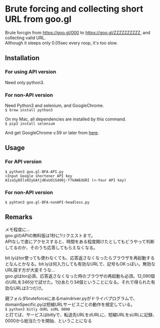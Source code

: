 # Brute forcing and collecting short URL from goo.gl
Brute forcgin from https://goo.gl/000 to  https://goo.gl/ZZZZZZZZZZ, and collecting valid URL.  
Although it sleeps only 0.05sec every roop, it's too slow.

## Installation
### For using API version
Need only python3.  

### For non-API version
Need Python3 and selenium, and GoogleChrome.  
`$ brew install python3`  
  
On my Mac, all dependencies are installed by this command.  
`$ pip3 install selenium`  

And get GoogleChrome v.59 or later from [here](https://www.google.com/chrome/browser/desktop/index.html).  

## Usage
### For API version
    $ python3 goo.gl-BFA-API.py
    >Input Google shortener API key
    AIzaSyDIls0IyGAtjdKxUd1Sdd0j-f7kAWEdGRI (<-Your API key)

### For non-API version
`$ pyhton3 goo.gl-BFA-nonAPI-headless.py`

## Remarks
メモ程度に...  
goo.glのAPIの無料版は1秒に1リクエストまで。  
APIなしで直にアクセスすると、時間をある程度開けたとしてもどうやって判断してるのか、そのうち応答してもらえなくなる。  
  
bit.lyはtor使っても使わなくても、応答返さなくなったらブラウザを再起動するとなんとかなる。bit.lyは何入力しても有効なURLで、記号もOKっぽい。無効なURL探す方が大変そうな...    
goo.glはtor必須、応答返さなくなった時のブラウザの再起動も必須。12,090個のURLを346分で試せた。1分あたり34個ということになる。それで得られた有効なURLは3つだけ。  
  
親フォルダbruteforceにあるmaindriver.pyがドライバプログラムで、domainSpecific.pyは短縮URLサービスごとの動作を規定している。  
`$ python3 bitly dURL sURL 0000`  
と打てば、サービスはbitlyで、転送先URLをdURLに、短縮URLをsURLに記録、0000から総当たりを開始、ということになる
